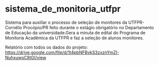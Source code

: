 # sistema_de_monitoria_utfpr

Sistema para auxiliar o processo de seleção de monitores da UTFPR-Cornélio Procópio/PR feito durante o estágio obrigatório no Departamento de Educação da universidade.Gera a minuta de edital do Programa de Monitoria Acadêmica da UTFPR e faz a seleção de alunos monitores.

Relatório com todos os dados do projeto:
https://drive.google.com/file/d/1t4pbNFBvkS3zxznYmZI-NuhxuwsC8tGI/view

